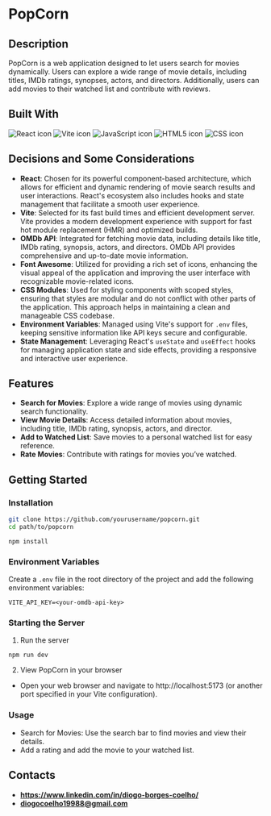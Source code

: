 # PopCorn

## Description
PopCorn is a web application designed to let users search for movies dynamically. Users can explore a wide range of movie details, including titles, IMDb ratings, synopses, actors, and directors. Additionally, users can add movies to their watched list and contribute with reviews.

## Built With
<img src="https://img.shields.io/badge/React-61DAFB?style=for-the-badge&logo=react&logoColor=black" alt="React icon" />
<img src="https://img.shields.io/badge/Vite-646CFF?style=for-the-badge&logo=vite&logoColor=white" alt="Vite icon" />
<img src="https://img.shields.io/badge/JavaScript-F7DF1E?style=for-the-badge&logo=javascript&logoColor=black" alt="JavaScript icon" />
<img src="https://img.shields.io/badge/HTML5-E34F26?style=for-the-badge&logo=html5&logoColor=white" alt="HTML5 icon" />
<img src="https://img.shields.io/badge/CSS-1572B6?style=for-the-badge&logo=css3&logoColor=white" alt="CSS icon" />

## Decisions and Some Considerations
- **React**: Chosen for its powerful component-based architecture, which allows for efficient and dynamic rendering of movie search results and user interactions. React's ecosystem also includes hooks and state management that facilitate a smooth user experience.
- **Vite**: Selected for its fast build times and efficient development server. Vite provides a modern development experience with support for fast hot module replacement (HMR) and optimized builds.
- **OMDb API**: Integrated for fetching movie data, including details like title, IMDb rating, synopsis, actors, and directors. OMDb API provides comprehensive and up-to-date movie information.
- **Font Awesome**: Utilized for providing a rich set of icons, enhancing the visual appeal of the application and improving the user interface with recognizable movie-related icons.
- **CSS Modules**: Used for styling components with scoped styles, ensuring that styles are modular and do not conflict with other parts of the application. This approach helps in maintaining a clean and manageable CSS codebase.
- **Environment Variables**: Managed using Vite's support for `.env` files, keeping sensitive information like API keys secure and configurable.
- **State Management**: Leveraging React's `useState` and `useEffect` hooks for managing application state and side effects, providing a responsive and interactive user experience.

## Features
- **Search for Movies**: Explore a wide range of movies using dynamic search functionality.
- **View Movie Details**: Access detailed information about movies, including title, IMDb rating, synopsis, actors, and director.
- **Add to Watched List**: Save movies to a personal watched list for easy reference.
- **Rate Movies**: Contribute with ratings for movies you’ve watched.

## Getting Started
### Installation
```bash
git clone https://github.com/yourusername/popcorn.git
cd path/to/popcorn
```
```
npm install
```
### Environment Variables
Create a `.env` file in the root directory of the project and add the following environment variables:
```
VITE_API_KEY=<your-omdb-api-key>
```
### Starting the Server
1. Run the server
```
npm run dev
```
2. View PopCorn in your browser
- Open your web browser and navigate to http://localhost:5173 (or another port specified in your Vite configuration).
### Usage
- Search for Movies: Use the search bar to find movies and view their details.
- Add a rating and add the movie to your watched list.

## Contacts
- **https://www.linkedin.com/in/diogo-borges-coelho/**
- **diogocoelho19988@gmail.com**
